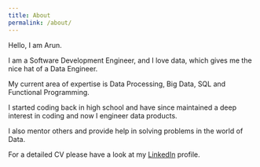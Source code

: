 ```yaml
---
title: About
permalink: /about/
---
```


Hello, I am Arun.

I am a Software Development Engineer, and I love data, which gives me the nice hat of a Data Engineer.

My current area of expertise is Data Processing, Big Data, SQL and Functional Programming.

I started coding back in high school and have since maintained a deep interest in coding and now I engineer data products.

I also mentor others and provide help in solving problems in the world of Data.

For a detailed CV please have a look at my [LinkedIn](https://www.linkedin.com/in/arun-shanmugasundaram-19533322) profile.
